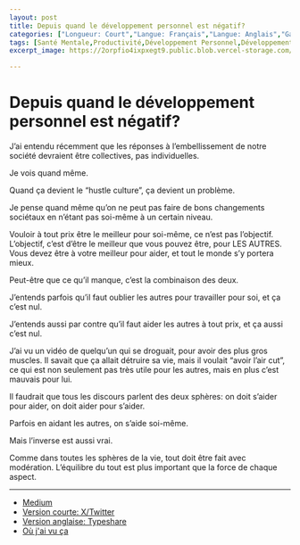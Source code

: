 ```yaml
---
layout: post
title: Depuis quand le développement personnel est négatif?
categories: ["Longueur: Court","Langue: Français","Langue: Anglais","Gamsblurb"]
tags: [Santé Mentale,Productivité,Développement Personnel,Développement Collectif,Communauté,Entraide,Gamsblurb]
excerpt_image: https://2orpfio4ixpxegt9.public.blob.vercel-storage.com/blogPost/cm0r3zipv016eml0cl0mbyfhj/preview-image-kWI9H9m8mU0aBKbkuQSAh4mIvs2zuv.jpg

---
```


# Depuis quand le développement personnel est négatif?

J’ai entendu récemment que les réponses à l’embellissement de notre société devraient être collectives, pas individuelles.

Je vois quand même.

Quand ça devient le “hustle culture”, ça devient un problème.

Je pense quand même qu’on ne peut pas faire de bons changements sociétaux en n’étant pas soi-même à un certain niveau.

Vouloir à tout prix être le meilleur pour soi-même, ce n’est pas l’objectif. L’objectif, c’est d’être le meilleur que vous pouvez être, pour LES AUTRES. Vous devez être à votre meilleur pour aider, et tout le monde s’y portera mieux.

Peut-être que ce qu’il manque, c’est la combinaison des deux.

J’entends parfois qu’il faut oublier les autres pour travailler pour soi, et ça c’est nul.

J’entends aussi par contre qu’il faut aider les autres à tout prix, et ça aussi c’est nul.

J’ai vu un vidéo de quelqu’un qui se droguait, pour avoir des plus gros muscles. Il savait que ça allait détruire sa vie, mais il voulait “avoir l’air cut”, ce qui est non seulement pas très utile pour les autres, mais en plus c’est mauvais pour lui.

Il faudrait que tous les discours parlent des deux sphères: on doit s’aider pour aider, on doit aider pour s’aider.

Parfois en aidant les autres, on s’aide soi-même.

Mais l’inverse est aussi vrai.

Comme dans toutes les sphères de la vie, tout doit être fait avec modération. L’équilibre du tout est plus important que la force de chaque aspect.


---

- [Medium](https://medium.com/@martin.gamsby/depuis-quand-le-d%C3%A9veloppement-personnel-est-n%C3%A9gatif-d22a42f7763b)
- [Version courte: X/Twitter](https://x.com/MartinGamsby/status/1832138528685191562)
- [Version anglaise: Typeshare](https://typeshare.co/martingamsby/posts/depuis-quand-le-developpement-personnel-est-negatif)
- [Où j'ai vu ça](https://www.youtube.com/shorts/hULdTrRd7N4)
